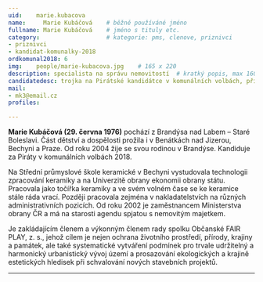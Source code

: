 ```yaml
---
uid:    marie.kubacova
name:     Marie Kubáčová 	# běžně používáné jméno
fullname: Marie Kubáčová  	# jméno s tituly etc.
category:                   # kategorie: pms, clenove, priznivci
- priznivci
- kandidat-komunalky-2018
ordkomunal2018: 6
img:    people/marie-kubacova.jpg    # 165 x 220
description: specialista na správu nemovitostí  # kratký popis, max 160 znaků
candidatedesc: trojka na Pirátské kandidátce v komunálních volbách, příznivec Pirátů
mail:
- mk3@email.cz
profiles:

---
```



**Marie Kubáčová (29. června 1976)** pochází z Brandýsa nad Labem – Staré Boleslavi. Část dětství a dospělosti prožila i v Benátkách nad Jizerou, Bechyni a Praze. Od roku 2004 žije se svou rodinou v Brandýse. Kandiduje za Piráty v komunálních volbách 2018.

Na Střední průmyslové škole keramické v Bechyni vystudovala technologii zpracování keramiky a na Univerzitě obrany ekonomii obrany státu. Pracovala jako točířka keramiky a ve svém volném čase se ke keramice stále ráda vrací. Později pracovala zejména v nakladatelstvích na různých administrativních pozicích. Od roku 2002 je zaměstnancem Ministerstva obrany ČR a má na starosti agendu spjatou s nemovitým majetkem.

Je zakládajícím členem a výkonným členem rady spolku Občanské FAIR PLAY, z. s., jehož cílem je nejen ochrana životního prostředí, přírody, krajiny a památek, ale také systematické vytváření podmínek pro trvale udržitelný a harmonický urbanistický vývoj území a prosazování ekologických a krajině estetických hledisek při schvalování nových stavebních projektů.

---
